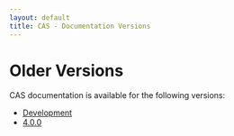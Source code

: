 ```yaml
---
layout: default
title: CAS - Documentation Versions
---
```


# Older Versions
CAS documentation is available for the following versions:

- [Development](development/index.html)
- [4.0.0](4.0.0/index.html)
